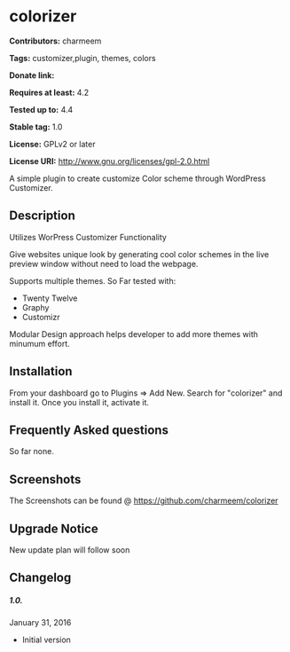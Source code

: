 # colorizer #
**Contributors:** charmeem

**Tags:** customizer,plugin, themes, colors

**Donate link:** 

**Requires at least:** 4.2

**Tested up to:** 4.4

**Stable tag:** 1.0

**License:** GPLv2 or later

**License URI:** http://www.gnu.org/licenses/gpl-2.0.html

A simple plugin to create customize Color scheme through WordPress Customizer.


## Description ##

Utilizes WorPress Customizer Functionality

Give websites unique look by generating cool color schemes in the live preview window without need to load the webpage.

Supports multiple themes. So Far tested with:
* Twenty Twelve
* Graphy
* Customizr

Modular Design approach helps developer to add more themes with minumum effort.


## Installation ##

From your dashboard go to Plugins => Add New.
Search for "colorizer" and install it.
Once you install it, activate it.

## Frequently Asked questions ##
So far none.

## Screenshots ##
The Screenshots can be found @ https://github.com/charmeem/colorizer
## Upgrade Notice ##
New update plan will follow soon
## Changelog ##

##### 1.0. #####
January 31, 2016

* Initial version

